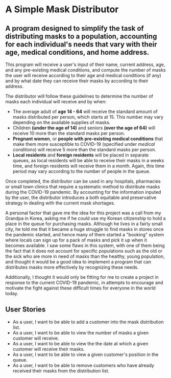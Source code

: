 # A Simple Mask Distributor

## A program designed to simplify the task of distributing masks to a population, accounting for each individual's needs that vary with their age, medical conditions, and home address.

This program will receive a user's input of their name, current address, age, and any pre-existing medical conditions, and compute the number of masks the user will receive according to their age and medical conditions (if any) and by what date they can receive their masks by according to their address.

The distributor will follow these guidelines to determine the number of masks each individual will receive and by when:
- The average adult of **age 14 - 64** will receive the standard amount of masks distributed per person, which starts at 15. This number may vary depending on the available supplies of masks.
- Children **(under the age of 14)** and seniors **(over the age of 64)** will receive 10 more than the standard masks per person.
- **Pregnant women**, or **people with pre-existing medical conditions** that make them more susceptible to COVID-19 (specified under *medical conditions*) will receive 5 more than the standard masks per person.
- **Local residents** and **foreign residents** will be placed in separate queues, as local residents will be able to receive their masks in a weeks time, and foreign residents will receive them in a month. Again, this time period may vary according to the number of people in the queue.

Once completed, the distributor can be used in any hospitals, pharmacies or small town clinics that require a systematic method to distribute masks during the COVID-19 pandemic. By accounting for the information inputed by the user, the distributor introduces a both equitable and preservative strategy in dealing with the current mask shortages.

A personal factor that gave me the idea for this project was a call from my Grandpa in Korea, asking me if he could use my Korean citizenship to hold a place in the queue for purchasing masks. Although he lives in a fairly small city, he told me that it became a huge struggle to find masks in stores once the pandemic started, and hence many of them started a "booking" system where locals can sign up for a pack of masks and pick it up when it becomes available. I saw some flaws in this system, with one of them being the fact that it does not account for specific populations such as the old or the sick who are more in need of masks than the healthy, young population, and thought it would be a good idea to implement a program that can distributes masks more effectively by recognizing these needs.

Additionally, I thought it would only be fitting for me to create a project in response to the current COVID-19 pandemic, in attempts to encourage and motivate the fight against these difficult times for everyone in the world today.

## User Stories
* As a user, I want to be able to add a customer into the mask distribution list.
* As a user, I want to be able to view the number of masks a given customer will receive.
* As a user, I want to be able to view the the date at which a given customer will receive their masks.
* As a user, I want to be able to view a given customer's position in the queue.
* As a user, I want to be able to remove customers who have already received their masks from the distribution list.
